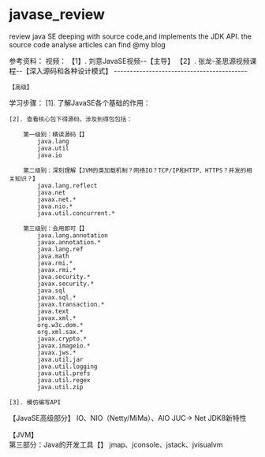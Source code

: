 # javase_review
review java SE deeping with source code,and implements the JDK API. the source code analyse articles can find @my blog


参考资料：
	视频：
		【1】. 刘意JavaSE视频--【主导】
		【2】. 张龙-圣思源视频课程--【深入源码和各种设计模式】
	------------------------------------------
		
	【高级】

学习步骤：
	[1]. 了解JavaSE各个基础的作用：
	
	[2]. 查看核心包下得源码，涉及到得包包括：
	
		第一级别：精读源码【】
			java.lang
			java.util
			java.io
			
		第二级别：深刻理解【JVM的类加载机制？网络IO？TCP/IP和HTTP、HTTPS？并发的相关知识？】
			java.lang.reflect
			java.net
			javax.net.*
			java.nio.*
			java.util.concurrent.*
			
		第三级别：会用即可【】
			java.lang.annotation
			javax.annotation.*
			java.lang.ref
			java.math
			java.rmi.*
			javax.rmi.*
			java.security.*
			javax.security.*
			java.sql
			javax.sql.*
			javax.transaction.*
			java.text
			javax.xml.*
			org.w3c.dom.*
			org.xml.sax.*
			javax.crypto.*
			javax.imageio.*
			javax.jws.*
			java.util.jar
			java.util.logging
			java.util.prefs
			java.util.regex
			java.util.zip					
		
	[3]. 模仿编写API
	
	
【JavaSE高级部分】
	IO、NIO（Netty/MiMa）、AIO
	JUC->
	Net
	JDK8新特性
	
	
【JVM】	
		第三部分：Java的开发工具【】
			jmap、jconsole、jstack、jvisualvm		
			
			
			
	
